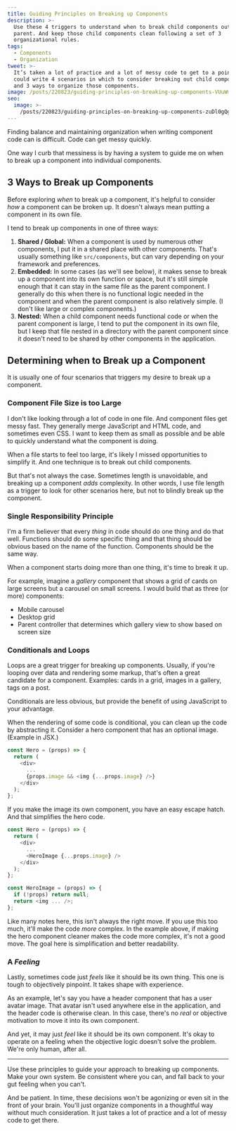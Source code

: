```yaml
---
title: Guiding Principles on Breaking up Components
description: >-
  Use these 4 triggers to understand when to break child components out of a
  parent. And keep those child components clean following a set of 3
  organizational rules.
tags:
  - Components
  - Organization
tweet: >-
  It’s taken a lot of practice and a lot of messy code to get to a point where I
  could write 4 scenarios in which to consider breaking out child components,
  and 3 ways to organize those components.
image: /posts/220823/guiding-principles-on-breaking-up-components-VUuWmXVD.png
seo:
  image: >-
    /posts/220823/guiding-principles-on-breaking-up-components-zuDl0gQg--meta.png
---
```


Finding balance and maintaining organization when writing component code can is difficult. Code can get messy quickly.

One way I curb that messiness is by having a system to guide me on when to break up a component into individual components.

## 3 Ways to Break up Components

Before exploring _when_ to break up a component, it's helpful to consider _how_ a component can be broken up. It doesn't always mean putting a component in its own file.

I tend to break up components in one of three ways:

1. **Shared / Global:** When a component is used by numerous other components, I put it in a shared place with other components. That's usually something like `src/components`, but can vary depending on your framework and preferences.
1. **Embedded:** In some cases (as we'll see below), it makes sense to break up a component into its own function or space, but it's still simple enough that it can stay in the same file as the parent component. I generally do this when there is no functional logic needed in the component and when the parent component is also relatively simple. (I don't like large or complex components.)
1. **Nested:** When a child component needs functional code or when the parent component is large, I tend to put the component in its own file, but I keep that file nested in a directory with the parent component since it doesn't need to be shared by other components in the application.

## Determining when to Break up a Component

It is usually one of four scenarios that triggers my desire to break up a component.

### Component File Size is too Large

I don't like looking through a lot of code in one file. And component files get messy fast. They generally merge JavaScript and HTML code, and sometimes even CSS. I want to keep them as small as possible and be able to quickly understand what the component is doing.

When a file starts to feel too large, it's likely I missed opportunities to simplify it. And one technique is to break out child components.

But that's not always the case. Sometimes length is unavoidable, and breaking up a component _adds_ complexity. In other words, I use file length as a trigger to look for other scenarios here, but not to blindly break up the component.

### Single Responsibility Principle

I'm a firm believer that every _thing_ in code should do one thing and do that well. Functions should do some specific thing and that thing should be obvious based on the name of the function. Components should be the same way.

When a component starts doing more than one thing, it's time to break it up.

For example, imagine a _gallery_ component that shows a grid of cards on large screens but a carousel on small screens. I would build that as three (or more) components:

- Mobile carousel
- Desktop grid
- Parent controller that determines which gallery view to show based on screen size

### Conditionals and Loops

Loops are a great trigger for breaking up components. Usually, if you're looping over data and rendering some markup, that's often a great candidate for a component. Examples: cards in a grid, images in a gallery, tags on a post.

Conditionals are less obvious, but provide the benefit of using JavaScript to your advantage.

When the rendering of some code is conditional, you can clean up the code by abstracting it. Consider a hero component that has an optional image. (Example in JSX.)

```js
const Hero = (props) => {
  return (
    <div>
      ...
      {props.image && <img {...props.image} />}
    </div>
  );
};
```

If you make the image its own component, you have an easy escape hatch. And that simplifies the hero code.

```js
const Hero = (props) => {
  return (
    <div>
      ...
      <HeroImage {...props.image} />
    </div>
  );
};

const HeroImage = (props) => {
  if (!props) return null;
  return <img ... />;
};
```

Like many notes here, this isn't always the right move. If you use this too much, it'll make the code _more_ complex. In the example above, if making the hero component cleaner makes the code more complex, it's not a good move. The goal here is simplification and better readability.

### A _Feeling_

Lastly, sometimes code just _feels_ like it should be its own thing. This one is tough to objectively pinpoint. It takes shape with experience.

As an example, let's say you have a header component that has a user avatar image. That avatar isn't used anywhere else in the application, and the header code is otherwise clean. In this case, there's no _real_ or objective motivation to move it into its own component.

And yet, it may just _feel_ like it should be its own component. It's okay to operate on a feeling when the objective logic doesn't solve the problem. We're only human, after all.

---

Use these principles to guide your approach to breaking up components. Make your own system. Be consistent where you can, and fall back to your gut feeling when you can't.

And be patient. In time, these decisions won't be agonizing or even sit in the front of your brain. You'll just organize components in a thoughtful way without much consideration. It just takes a lot of practice and a lot of messy code to get there.
